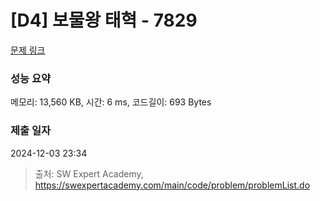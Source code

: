 # [D4] 보물왕 태혁 - 7829 

[문제 링크](https://swexpertacademy.com/main/code/problem/problemDetail.do?contestProbId=AWtInr3auH0DFASy) 

### 성능 요약

메모리: 13,560 KB, 시간: 6 ms, 코드길이: 693 Bytes

### 제출 일자

2024-12-03 23:34



> 출처: SW Expert Academy, https://swexpertacademy.com/main/code/problem/problemList.do